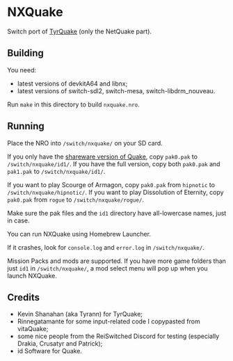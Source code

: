 # NXQuake
Switch port of [TyrQuake](https://disenchant.net/tyrquake/) (only the NetQuake part).

## Building
You need:
* latest versions of devkitA64 and libnx;
* latest versions of switch-sdl2, switch-mesa, switch-libdrm_nouveau.

Run `make` in this directory to build `nxquake.nro`.

## Running
Place the NRO into `/switch/nxquake/` on your SD card.

If you only have the [shareware version of Quake](ftp://ftp.idsoftware.com/idstuff/quake/quake106.zip), copy `pak0.pak` to `/switch/nxquake/id1/`.
If you have the full version, copy both `pak0.pak` and `pak1.pak` to `/switch/nxquake/id1/`.

If you want to play Scourge of Armagon, copy `pak0.pak` from `hipnotic` to `/switch/nxquake/hipnotic/`.
If you want to play Dissolution of Eternity, copy `pak0.pak` from `rogue` to `/switch/nxquake/rogue/`.

Make sure the pak files and the `id1` directory have all-lowercase names, just in case.

You can run NXQuake using Homebrew Launcher.

If it crashes, look for `console.log` and `error.log` in `/switch/nxquake/`.

Mission Packs and mods are supported. If you have more game folders than just `id1` in `/switch/nxquake/`, a mod select menu will pop up when you launch NXQuake.

## Credits
* Kevin Shanahan (aka Tyrann) for TyrQuake;
* Rinnegatamante for some input-related code I copypasted from vitaQuake;
* some nice people from the ReiSwitched Discord for testing (especially Drakia, Crusatyr and Patrick);
* id Software for Quake.
